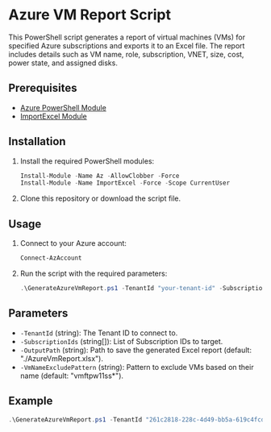 # Azure VM Report Script

This PowerShell script generates a report of virtual machines (VMs) for specified Azure subscriptions and exports it to an Excel file. The report includes details such as VM name, role, subscription, VNET, size, cost, power state, and assigned disks.

## Prerequisites

- [Azure PowerShell Module](https://docs.microsoft.com/en-us/powershell/azure/new-azureps-module-az)
- [ImportExcel Module](https://www.powershellgallery.com/packages/ImportExcel)

## Installation

1. Install the required PowerShell modules:

    ```powershell
    Install-Module -Name Az -AllowClobber -Force
    Install-Module -Name ImportExcel -Force -Scope CurrentUser
    ```

2. Clone this repository or download the script file.

## Usage

1. Connect to your Azure account:

    ```powershell
    Connect-AzAccount
    ```

2. Run the script with the required parameters:

    ```powershell
    .\GenerateAzureVmReport.ps1 -TenantId "your-tenant-id" -SubscriptionIds @("subscription-id-1", "subscription-id-2") -OutputPath "./AzureVmReport.xlsx" -VmNameExcludePattern "vmftpw11ss*"
    ```

## Parameters

- `-TenantId` (string): The Tenant ID to connect to.
- `-SubscriptionIds` (string[]): List of Subscription IDs to target.
- `-OutputPath` (string): Path to save the generated Excel report (default: "./AzureVmReport.xlsx").
- `-VmNameExcludePattern` (string): Pattern to exclude VMs based on their name (default: "vmftpw11ss*").

## Example

```powershell
.\GenerateAzureVmReport.ps1 -TenantId "261c2818-228c-4d49-bb5a-619c4fcd818d" -SubscriptionIds @("389ee01e-5ac8-4b93-9db0-429558adee41", "69d7b980-7927-4913-be05-6c5a53b4fe04") -OutputPath "./AzureVmReport.xlsx" -VmNameExcludePattern "vmftpw11ss*"
